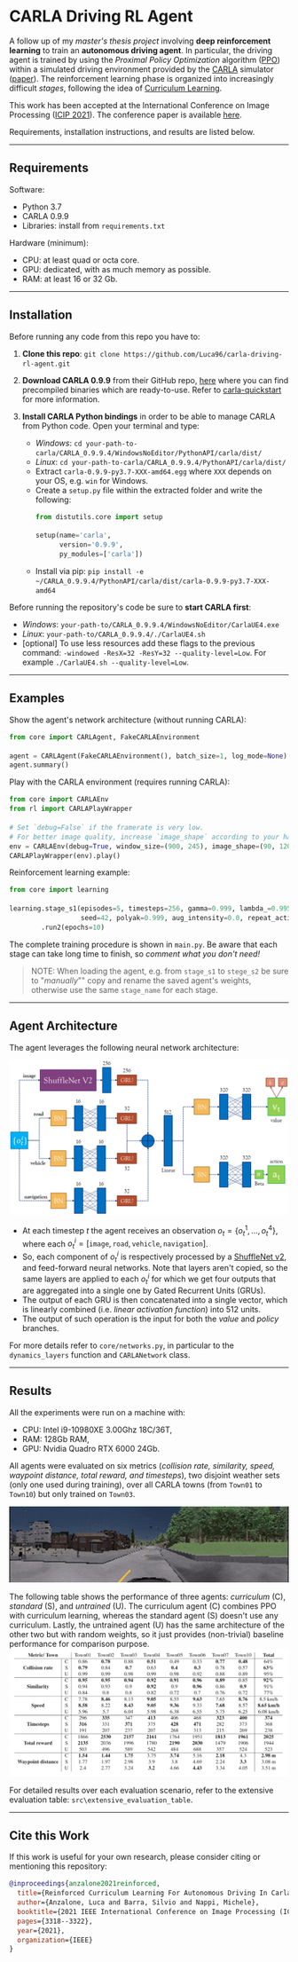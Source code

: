 # CARLA Driving RL Agent
A follow up of my *master's thesis project* involving **deep reinforcement learning** to train an **autonomous driving agent**. In particular, the driving agent is trained by using the *Proximal Policy Optimization* algorithm ([PPO](https://arxiv.org/pdf/1707.06347)) within a simulated driving environment provided by the [CARLA](http://carla.org/) simulator ([paper](https://arxiv.org/pdf/1711.03938)). The reinforcement learning phase is organized into increasingly difficult *stages*, following the idea of [Curriculum Learning](https://qmro.qmul.ac.uk/xmlui/bitstream/handle/123456789/15972/Bengio%2C%202009%20Curriculum%20Learning.pdf?sequence=1&isAllowed=y). 

This work has been accepted at the International Conference on Image Processing ([ICIP 2021](https://www.2021.ieeeicip.org/)). The conference paper is available [here](https://ieeexplore.ieee.org/abstract/document/9506673/).

Requirements, installation instructions, and results are listed below.

---

## Requirements

Software:
- Python 3.7
- CARLA 0.9.9
- Libraries: install from `requirements.txt`

Hardware (minimum):
- CPU: at least quad or octa core.
- GPU: dedicated, with as much memory as possible.
- RAM: at least 16 or 32 Gb.

---

## Installation

Before running any code from this repo you have to:
1. **Clone this repo**: `git clone https://github.com/Luca96/carla-driving-rl-agent.git`
2. **Download CARLA 0.9.9** from their GitHub repo, [here](https://github.com/carla-simulator/carla/releases/tag/0.9.9) 
   where you can find precompiled binaries which are ready-to-use. Refer to [carla-quickstart](https://carla.readthedocs.io/en/latest/start_quickstart/)
   for more information.
3. **Install CARLA Python bindings** in order to be able to manage CARLA from Python code. Open your terminal and type:
   
    * *Windows*: `cd your-path-to-carla/CARLA_0.9.9.4/WindowsNoEditor/PythonAPI/carla/dist/`
    * *Linux*: `cd your-path-to-carla/CARLA_0.9.9.4/PythonAPI/carla/dist/`
    * Extract `carla-0.9.9-py3.7-XXX-amd64.egg` where `XXX` depends on your OS, e.g. `win` for Windows.
    * Create a `setup.py` file within the extracted folder and write the following:
      ```python
      from distutils.core import setup
      
      setup(name='carla',
            version='0.9.9',
            py_modules=['carla']) 
      ```
    * Install via pip: `pip install -e ~/CARLA_0.9.9.4/PythonAPI/carla/dist/carla-0.9.9-py3.7-XXX-amd64`

Before running the repository's code be sure to **start CARLA first**: 
* *Windows*: `your-path-to/CARLA_0.9.9.4/WindowsNoEditor/CarlaUE4.exe`
* *Linux*: `your-path-to/CARLA_0.9.9.4/./CarlaUE4.sh`
* [optional] To use less resources add these flags to the previous command: `-windowed -ResX=32 -ResY=32 --quality-level=Low`.
    For example `./CarlaUE4.sh --quality-level=Low`.

---

## Examples

Show the agent's network architecture (without running CARLA):
```python
from core import CARLAgent, FakeCARLAEnvironment

agent = CARLAgent(FakeCARLAEnvironment(), batch_size=1, log_mode=None)
agent.summary()
```

Play with the CARLA environment (requires running CARLA):
```python
from core import CARLAEnv
from rl import CARLAPlayWrapper
 
# Set `debug=False` if the framerate is very low.
# For better image quality, increase `image_shape` according to your hardware.
env = CARLAEnv(debug=True, window_size=(900, 245), image_shape=(90, 120, 3)) 
CARLAPlayWrapper(env).play()
```

Reinforcement learning example:
```python
from core import learning

learning.stage_s1(episodes=5, timesteps=256, gamma=0.999, lambda_=0.995, save_every='end', stage_name='stage',
                  seed=42, polyak=0.999, aug_intensity=0.0, repeat_action=1, load_full=False)\
        .run2(epochs=10)
```

The complete training procedure is shown in `main.py`. Be aware that each stage can take long time to finish, so *comment what you don't need!*

>NOTE: When loading the agent, e.g. from `stage_s1` to `stege_s2` be sure to "*manually*"" copy and rename the saved agent's weights, otherwise use the same `stage_name` for each stage.

---

## Agent Architecture

The agent leverages the following neural network architecture:

![agent_architecture](src/agent_architecture.png)

* At each timestep $t$ the agent receives an observation $o_t=\{ o_t^1,\ldots,o_t^4 \}$, where each $o_t^i=[\texttt{image},\texttt{road},\texttt{vehicle},\texttt{navigation}]$.
* So, each component of $o_t^i$ is respectively processed by a [ShuffleNet v2](http://openaccess.thecvf.com/content_ECCV_2018/papers/Ningning_Light-weight_CNN_Architecture_ECCV_2018_paper.pdf), and feed-forward neural networks. Note that layers aren't copied, so the same layers are applied to each $o_t^i$ for which we get four outputs that are aggregated into a single one by Gated Recurrent Units (GRUs).
* The output of each GRU is then concatenated into a single vector, which is linearly combined (i.e. *linear activation function*) into 512 units.
* The output of such operation is the input for both the *value* and *policy* branches. 

For more details refer to `core/networks.py`, in particular to the `dynamics_layers` function and `CARLANetwork` class.

---

## Results

All the experiments were run on a machine with:
- CPU: Intel i9-10980XE 3.00Ghz 18C/36T,
- RAM: 128Gb RAM,
- GPU: Nvidia Quadro RTX 6000 24Gb.

All agents were evaluated on six metrics (*collision rate, similarity, speed, waypoint distance, total reward, and timesteps*), two disjoint weather sets (only one used during training), over all CARLA towns (from `Town01` to `Town10`) but only trained on `Town03`.

![gif-performance](src/gif_agent.gif)

The following table shows the performance of three agents: *curriculum* (C), *standard* (S), and *untrained* (U). The curriculum agent (C) combines PPO with curriculum learning, whereas the standard agent (S) doesn't use any curriculum. Lastly, the untrained agent (U) has the same architecture of the other two but with random weights, so it just provides (non-trivial) baseline performance for comparison purpose.
![performance table](src/absolute_performance.png)

For detailed results over each evaluation scenario, refer to the extensive evaluation table: `src\extensive_evaluation_table`.

---

## Cite this Work

If this work is useful for your own research, please consider citing or mentioning this repository:
```bibtex
@inproceedings{anzalone2021reinforced,
  title={Reinforced Curriculum Learning For Autonomous Driving In Carla},
  author={Anzalone, Luca and Barra, Silvio and Nappi, Michele},
  booktitle={2021 IEEE International Conference on Image Processing (ICIP)},
  pages={3318--3322},
  year={2021},
  organization={IEEE}
}
```
